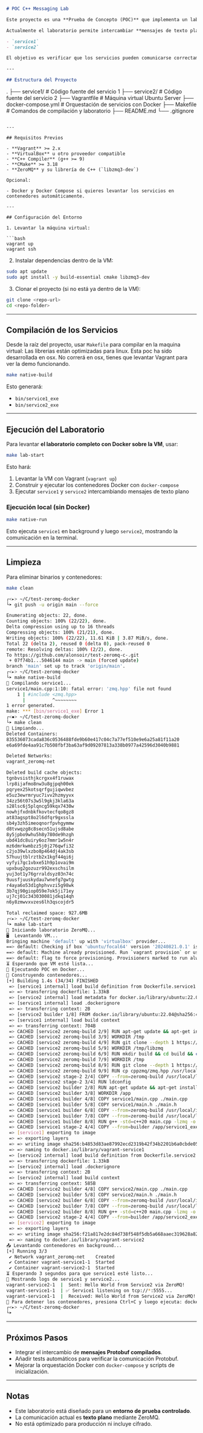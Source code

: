 ```markdown
# POC C++ Messaging Lab

Este proyecto es una **Prueba de Concepto (POC)** que implementa un laboratorio de comunicación entre dos servicios en **C++** utilizando **ZeroMQ**.  

Actualmente el laboratorio permite intercambiar **mensajes de texto plano** entre:

- `service1`
- `service2`

El objetivo es verificar que los servicios pueden comunicarse correctamente en un entorno controlado antes de añadir soporte para **Protobuf compilado**.

---

## Estructura del Proyecto

```

.
├── service1/                # Código fuente del servicio 1
├── service2/                # Código fuente del servicio 2
├── Vagrantfile              # Máquina virtual Ubuntu Server
├── docker-compose.yml       # Orquestación de servicios con Docker
├── Makefile                 # Comandos de compilación y laboratorio
├── README.md
└── .gitignore

````

---

## Requisitos Previos

- **Vagrant** >= 2.x  
- **VirtualBox** u otro proveedor compatible  
- **C++ Compiler** (g++ >= 9)  
- **CMake** >= 3.18  
- **ZeroMQ** y su librería de C++ (`libzmq3-dev`)  

Opcional:

- Docker y Docker Compose si quieres levantar los servicios en contenedores automáticamente.

---

## Configuración del Entorno

1. Levantar la máquina virtual:

```bash
vagrant up
vagrant ssh
````

2. Instalar dependencias dentro de la VM:

```bash
sudo apt update
sudo apt install -y build-essential cmake libzmq3-dev
```

3. Clonar el proyecto (si no está ya dentro de la VM):

```bash
git clone <repo-url>
cd <repo-folder>
```

---

## Compilación de los Servicios

Desde la raíz del proyecto, usar `Makefile` para compilar en la maquina virtual:
Las librerias están optimizadas para linux. Esta poc ha sido desarrollada en osx.
No correrá en osx, tienes que levantar Vagrant para ver la demo funcionando.

```bash
make native-build
```

Esto generará:

* `bin/service1_exe`
* `bin/service2_exe`

---

## Ejecución del Laboratorio

Para levantar **el laboratorio completo con Docker sobre la VM**, usar:

```bash
make lab-start
```

Esto hará:

1. Levantar la VM con Vagrant (`vagrant up`)
2. Construir y ejecutar los contenedores Docker con `docker-compose`
3. Ejecutar `service1` y `service2` intercambiando mensajes de texto plano

### Ejecución local (sin Docker)

```bash
make native-run
```

Esto ejecuta `service1` en background y luego `service2`, mostrando la comunicación en la terminal.

---

## Limpieza

Para eliminar binarios y contenedores:

```bash
make clean
```

```bash
┌<▸> ~/C/test-zeromq-docker 
└➤ git push -u origin main --force                                                                                                                                                             

Enumerating objects: 22, done.
Counting objects: 100% (22/22), done.
Delta compression using up to 16 threads
Compressing objects: 100% (21/21), done.
Writing objects: 100% (22/22), 11.61 KiB | 3.87 MiB/s, done.
Total 22 (delta 2), reused 0 (delta 0), pack-reused 0
remote: Resolving deltas: 100% (2/2), done.
To https://github.com/alonsoir/test-zeromq-c-.git
 + 07f74b1...5046144 main -> main (forced update)
branch 'main' set up to track 'origin/main'.
┌<▸> ~/C/test-zeromq-docker 
└➤ make native-build                                                                                                                                                                           
🔨 Compilando service1... 
service1/main.cpp:1:10: fatal error: 'zmq.hpp' file not found
    1 | #include <zmq.hpp>
      |          ^~~~~~~~~
1 error generated.                                                                                                                                                                             
make: *** [bin/service1_exe] Error 1
┌<▪> ~/C/test-zeromq-docker 
└➤ make clean                                                                                                                                                                                  
🧹 Limpiando... 
Deleted Containers:
835536073cada836c0536488fde9b60e417c04c7a77ef510e9e6a25a81f11a20
e6a69fde4aa91c7b508fbf3ba63af9d09207813a338b0977a42596d3040b9881

Deleted Networks:
vagrant_zeromq-net

Deleted build cache objects:
tgnbvsisthjkcrgxx4f1ruwax
lrp8ijafmo8nw3u8gjpqh00ek
pqryex25kotsqrfgujiqwvbez
e5uz3ewrmryuc7ivv2hzmyyvx
34zz56t07s3w5l9gkj3kla63a
s28lsc6j5plqncg59kqx7430w
nowhjfxdnbkfkovtecfqo8gz8
at83agspt8o2l6dfqr9gxssla
sb4y3zh5imeoqnorfpvhgymmw
d8tvwqzg8c8secn51ujsd8abe
8y5jpbo9whu5h8y780de9hzgh
ubd41dc8uiry6oz7mmr1w5n4r
mz6dmrkwmbzz5j0j276qwfi32
c2jo39wlxzbo8p464dj4ak3sb
57huujtblrztb2x1kgf44qi6j
vyfyi7gc1vbxe51h9p1ovai9m
upxbug2gozuzr992exschsilm
yuj3ot1y76grraldsyz03n74c
9uusfjuuskydau7wnefg7gwtg
r4aya6o53d1ghphvvzi5g98wk
3b7qj90giop059e7ok5ji71ey
uj7cj01c343030081jdkq14qh
n6y8zmwvxvzes6lh3qscojdr5

Total reclaimed space: 927.6MB
┌<▸> ~/C/test-zeromq-docker 
└➤ make lab-start                                                                                                                                                                              
🚀 Iniciando laboratorio ZeroMQ... 
🖥️  Levantando VM... 
Bringing machine 'default' up with 'virtualbox' provider...
==> default: Checking if box 'ubuntu/focal64' version '20240821.0.1' is up to date...
==> default: Machine already provisioned. Run `vagrant provision` or use the `--provision`
==> default: flag to force provisioning. Provisioners marked to run always will still run.
⏳ Esperando que VM esté lista... 
🐳 Ejecutando POC en Docker... 
🚀 Construyendo contenedores...
[+] Building 1.4s (34/34) FINISHED                                                                                                                                              docker:default
 => [service1 internal] load build definition from Dockerfile.service1                                                                                                                    0.0s
 => => transferring dockerfile: 1.33kB                                                                                                                                                    0.0s 
 => [service2 internal] load metadata for docker.io/library/ubuntu:22.04                                                                                                                  1.1s 
 => [service1 internal] load .dockerignore                                                                                                                                                0.0s
 => => transferring context: 2B                                                                                                                                                           0.0s 
 => [service2 builder 1/8] FROM docker.io/library/ubuntu:22.04@sha256:4e0171b9275e12d375863f2b3ae9ce00a4c53ddda176bd55868df97ac6f21a6e                                                    0.0s 
 => [service1 internal] load build context                                                                                                                                                0.0s 
 => => transferring context: 704B                                                                                                                                                         0.0s
 => CACHED [service2 zeromq-build 2/9] RUN apt-get update && apt-get install -y     build-essential pkg-config git cmake libtool autoconf automake                                        0.0s 
 => CACHED [service2 zeromq-build 3/9] WORKDIR /tmp                                                                                                                                       0.0s 
 => CACHED [service2 zeromq-build 4/9] RUN git clone --depth 1 https://github.com/zeromq/libzmq.git                                                                                       0.0s 
 => CACHED [service2 zeromq-build 5/9] WORKDIR /tmp/libzmq                                                                                                                                0.0s 
 => CACHED [service2 zeromq-build 6/9] RUN mkdir build && cd build && cmake .. && make -j$(nproc) && make install                                                                         0.0s 
 => CACHED [service2 zeromq-build 7/9] WORKDIR /tmp                                                                                                                                       0.0s 
 => CACHED [service2 zeromq-build 8/9] RUN git clone --depth 1 https://github.com/zeromq/cppzmq.git                                                                                       0.0s 
 => CACHED [service2 zeromq-build 9/9] RUN cp cppzmq/zmq.hpp /usr/local/include/                                                                                                          0.0s 
 => CACHED [service2 stage-2 2/4] COPY --from=zeromq-build /usr/local/lib/ /usr/local/lib/                                                                                                0.0s 
 => CACHED [service2 stage-2 3/4] RUN ldconfig                                                                                                                                            0.0s 
 => CACHED [service2 builder 2/8] RUN apt-get update && apt-get install -y build-essential cmake pkg-config                                                                               0.0s 
 => CACHED [service2 builder 3/8] WORKDIR /app                                                                                                                                            0.0s 
 => CACHED [service1 builder 4/8] COPY service1/main.cpp ./main.cpp                                                                                                                       0.0s 
 => CACHED [service1 builder 5/8] COPY service1/main.h ./main.h                                                                                                                           0.0s 
 => CACHED [service1 builder 6/8] COPY --from=zeromq-build /usr/local/include/ /usr/local/include/                                                                                        0.0s 
 => CACHED [service1 builder 7/8] COPY --from=zeromq-build /usr/local/lib/ /usr/local/lib/                                                                                                0.0s 
 => CACHED [service1 builder 8/8] RUN g++ -std=c++20 main.cpp -lzmq -o service1_exe                                                                                                       0.0s 
 => CACHED [service1 stage-2 4/4] COPY --from=builder /app/service1_exe /usr/local/bin/service1_exe                                                                                       0.0s 
 => [service1] exporting to image                                                                                                                                                         0.0s 
 => => exporting layers                                                                                                                                                                   0.0s 
 => => writing image sha256:b4853d83ae87992ecd2319b42f34b2201b6a0cbde0508a1f9a8cb49bd9c05b95                                                                                              0.0s 
 => => naming to docker.io/library/vagrant-service1                                                                                                                                       0.0s 
 => [service2 internal] load build definition from Dockerfile.service2                                                                                                                    0.0s 
 => => transferring dockerfile: 1.33kB                                                                                                                                                    0.0s 
 => [service2 internal] load .dockerignore                                                                                                                                                0.0s 
 => => transferring context: 2B                                                                                                                                                           0.0s 
 => [service2 internal] load build context                                                                                                                                                0.0s 
 => => transferring context: 585B                                                                                                                                                         0.0s 
 => CACHED [service2 builder 4/8] COPY service2/main.cpp ./main.cpp                                                                                                                       0.0s 
 => CACHED [service2 builder 5/8] COPY service2/main.h ./main.h                                                                                                                           0.0s 
 => CACHED [service2 builder 6/8] COPY --from=zeromq-build /usr/local/include/ /usr/local/include/                                                                                        0.0s 
 => CACHED [service2 builder 7/8] COPY --from=zeromq-build /usr/local/lib/ /usr/local/lib/                                                                                                0.0s 
 => CACHED [service2 builder 8/8] RUN g++ -std=c++20 main.cpp -lzmq -o service2_exe                                                                                                       0.0s 
 => CACHED [service2 stage-2 4/4] COPY --from=builder /app/service2_exe /usr/local/bin/service2_exe                                                                                       0.0s 
 => [service2] exporting to image                                                                                                                                                         0.0s 
 => => exporting layers                                                                                                                                                                   0.0s 
 => => writing image sha256:f21a817e2dc84d738f548f5db5a668aaec319628a823ec46d9bbcbdd148b2913                                                                                              0.0s 
 => => naming to docker.io/library/vagrant-service2                                                                                                                                       0.0s 
📤 Levantando contenedores en background...                                                                                                                                                    
[+] Running 3/3
 ✔ Network vagrant_zeromq-net    Created                                                                                                                                                  0.1s 
 ✔ Container vagrant-service1-1  Started                                                                                                                                                  0.1s 
 ✔ Container vagrant-service2-1  Started                                                                                                                                                  0.0s 
⏳ Esperando 3 segundos para que service1 esté listo...
📌 Mostrando logs de service1 y service2...
vagrant-service2-1  |  Sent: Hello World from Service2 via ZeroMQ!
vagrant-service1-1  | ✅ Service1 listening on tcp://*:5555...
vagrant-service1-1  |  Received: Hello World from Service2 via ZeroMQ!
🛑 Para detener los contenedores, presiona Ctrl+C y luego ejecuta: docker-compose down
┌<▸> ~/C/test-zeromq-docker 
└➤                                                                                                                                                                                             
```
---

## Próximos Pasos

* Integrar el intercambio de **mensajes Protobuf compilados**.
* Añadir tests automáticos para verificar la comunicación Protobuf.
* Mejorar la orquestación Docker con `docker-compose` y scripts de inicialización.

---

## Notas

* Este laboratorio está diseñado para un **entorno de prueba controlado**.
* La comunicación actual es **texto plano** mediante ZeroMQ.
* No está optimizado para producción ni incluye cifrado.

